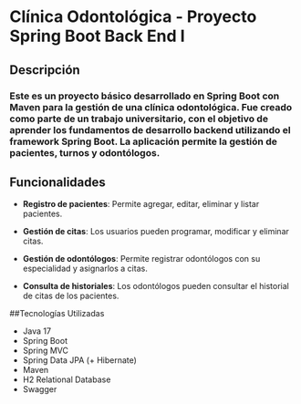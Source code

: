 # Clínica Odontológica - Proyecto Spring Boot Back End I

## Descripción
### Este es un proyecto básico desarrollado en Spring Boot con Maven para la gestión de una clínica odontológica. Fue creado como parte de un trabajo universitario, con el objetivo de aprender los fundamentos de desarrollo backend utilizando el framework Spring Boot. La aplicación permite la gestión de pacientes, turnos y odontólogos.



## Funcionalidades
- **Registro de pacientes**: Permite agregar, editar, eliminar y listar pacientes.

- **Gestión de citas**: Los usuarios pueden programar, modificar y eliminar citas.
- **Gestión de odontólogos**: Permite registrar odontólogos con su especialidad y asignarlos a citas.
- **Consulta de historiales**: Los odontólogos pueden consultar el historial de citas de los pacientes.



##Tecnologías Utilizadas
- Java 17
- Spring Boot
- Spring MVC
- Spring Data JPA (+ Hibernate)
- Maven
- H2 Relational Database
- Swagger

  
